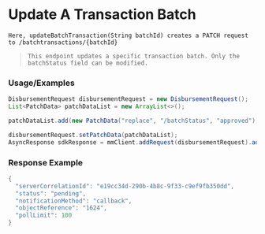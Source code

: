 # Update A Transaction Batch

`Here, updateBatchTransaction(String batchId) creates a PATCH request to /batchtransactions/{batchId}`

> `This endpoint updates a specific transaction batch. Only the batchStatus field can be modified.`

### Usage/Examples

```java
DisbursementRequest disbursementRequest = new DisbursementRequest();
List<PatchData> patchDataList = new ArrayList<>();

patchDataList.add(new PatchData("replace", "/batchStatus", "approved"));

disbursementRequest.setPatchData(patchDataList);
AsyncResponse sdkResponse = mmClient.addRequest(disbursementRequest).addCallBack("<Place your callback URL>").updateBatchTransaction("objectreference");
``` 

### Response Example

```java
{
  "serverCorrelationId": "e19cc34d-290b-4b8c-9f33-c9ef9fb350dd",
  "status": "pending",
  "notificationMethod": "callback",
  "objectReference": "1624",
  "pollLimit": 100
}
```